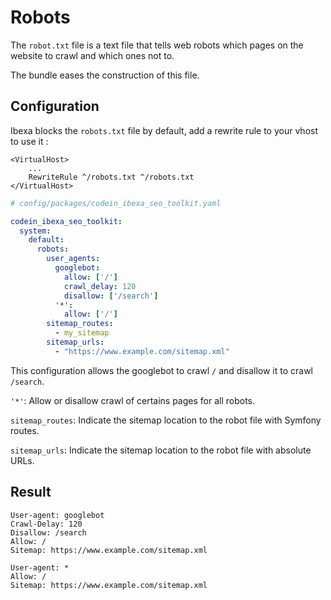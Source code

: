 # Robots

The `robot.txt` file is a text file that tells web robots which pages on the website to crawl and which ones not to.

The bundle eases the construction of this file.

## Configuration
Ibexa blocks the `robots.txt` file by default, add a rewrite rule to your vhost to use it :
```
<VirtualHost>
    ...
    RewriteRule ^/robots.txt ^/robots.txt
</VirtualHost>
```

```yml
# config/packages/codein_ibexa_seo_toolkit.yaml

codein_ibexa_seo_toolkit:
  system:
    default:
      robots:
        user_agents:
          googlebot:
            allow: ['/']
            crawl_delay: 120
            disallow: ['/search']
          '*':
            allow: ['/']
        sitemap_routes:
          - my_sitemap
        sitemap_urls:
          - "https://www.example.com/sitemap.xml"
```
This configuration allows the googlebot to crawl `/` and disallow it to crawl `/search`.

`'*'`: Allow or disallow crawl of certains pages for all robots.

`sitemap_routes`: Indicate the sitemap location to the robot file with Symfony routes.

`sitemap_urls`: Indicate the sitemap location to the robot file with absolute URLs.

## Result

```text
User-agent: googlebot
Crawl-Delay: 120
Disallow: /search
Allow: /
Sitemap: https://www.example.com/sitemap.xml

User-agent: *
Allow: /
Sitemap: https://www.example.com/sitemap.xml
```
